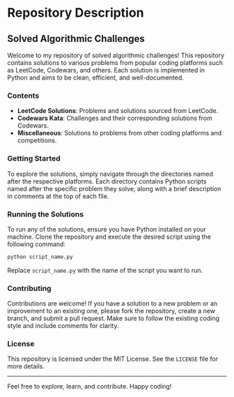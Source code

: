 # Repository Description

## Solved Algorithmic Challenges

Welcome to my repository of solved algorithmic challenges! This repository contains solutions to various problems from popular coding platforms such as LeetCode, Codewars, and others. Each solution is implemented in Python and aims to be clean, efficient, and well-documented.

### Contents

- **LeetCode Solutions**: Problems and solutions sourced from LeetCode.
- **Codewars Kata**: Challenges and their corresponding solutions from Codewars.
- **Miscellaneous**: Solutions to problems from other coding platforms and competitions.

### Getting Started

To explore the solutions, simply navigate through the directories named after the respective platforms. Each directory contains Python scripts named after the specific problem they solve, along with a brief description in comments at the top of each file.

### Running the Solutions

To run any of the solutions, ensure you have Python installed on your machine. Clone the repository and execute the desired script using the following command:

```bash
python script_name.py
```

Replace `script_name.py` with the name of the script you want to run.

### Contributing

Contributions are welcome! If you have a solution to a new problem or an improvement to an existing one, please fork the repository, create a new branch, and submit a pull request. Make sure to follow the existing coding style and include comments for clarity.

### License

This repository is licensed under the MIT License. See the `LICENSE` file for more details.

---

Feel free to explore, learn, and contribute. Happy coding!
